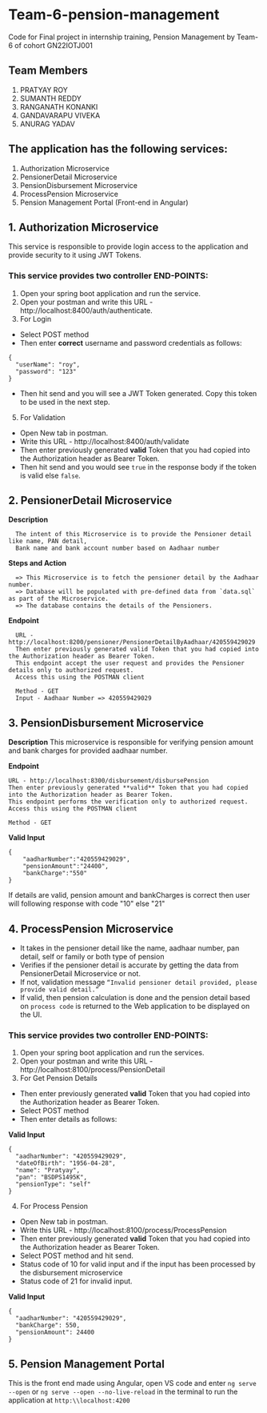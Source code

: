 # Team-6-pension-management
Code for Final project in internship training, Pension Management by Team-6 of cohort GN22IOTJ001

## Team Members
1. PRATYAY ROY
2. SUMANTH REDDY
3. RANGANATH KONANKI
4. GANDAVARAPU VIVEKA
5. ANURAG YADAV

## The application has the following services:

1. Authorization Microservice
2. PensionerDetail Microservice
3. PensionDisbursement Microservice
4. ProcessPension  Microservice
6. Pension Management Portal (Front-end in Angular)

## 1. Authorization Microservice
This service is responsible to provide login access to the application and provide security to it using JWT Tokens.

### This service provides two controller END-POINTS:

1. Open your spring boot application and run the service.
2. Open your postman and write this URL - http://localhost:8400/auth/authenticate.
3. For Login
* Select POST method
* Then enter **correct** username and password credentials as follows:

```
{
  "userName": "roy",
  "password": "123"
}
```

* Then hit send and you will see a JWT Token generated. Copy this token to be used in the next step.

5. For Validation
* Open New tab in postman.
* Write this URL - http://localhost:8400/auth/validate
* Then enter previously generated **valid** Token that you had copied into the Authorization header as Bearer Token.
* Then hit send and you would see `true` in the response body if the token is valid else `false`.

## 2. PensionerDetail Microservice
  
  **Description**
      
      The intent of this Microservice is to provide the Pensioner detail like name, PAN detail, 
      Bank name and bank account number based on Aadhaar number
    
   **Steps and Action**
   
      => This Microservice is to fetch the pensioner detail by the Aadhaar number.
      => Database will be populated with pre-defined data from `data.sql` as part of the Microservice. 
      => The database contains the details of the Pensioners. 
      
   **Endpoint**
   
      URL - http://localhost:8200/pensioner/PensionerDetailByAadhaar/420559429029
      Then enter previously generated valid Token that you had copied into the Authorization header as Bearer Token.
      This endpoint accept the user request and provides the Pensioner details only to authorized request. 
      Access this using the POSTMAN client
      
      Method - GET
      Input - Aadhaar Number => 420559429029
      
## 3. PensionDisbursement Microservice
  
  **Description** 
  This microservice is responsible for verifying pension amount and bank charges for provided aadhaar number.

  **Endpoint**
  
    URL - http://localhost:8300/disbursement/disbursePension
    Then enter previously generated **valid** Token that you had copied into the Authorization header as Bearer Token.
    This endpoint performs the verification only to authorized request. Access this using the POSTMAN client
    
    Method - GET

  **Valid Input**
```
{
    "aadharNumber":"420559429029",
    "pensionAmount":"24400",
    "bankCharge":"550"
}
```
If details are valid, pension amount and bankCharges is correct then user will following response with code "10" else "21"
     
## 4. ProcessPension  Microservice
* It takes in the pensioner detail like the name, aadhaar number, pan detail, self or family or both type of pension
* Verifies if the pensioner detail is accurate by getting the data from PensionerDetail Microservice or not. 
* If not, validation message `“Invalid pensioner detail provided, please provide valid detail.”`
* If valid, then pension calculation is done and the pension detail based on `process code` is returned to the Web application to be displayed on the UI.

### This service provides two controller END-POINTS:

1. Open your spring boot application and run the services.
2. Open your postman and write this URL - http://localhost:8100/process/PensionDetail
3. For Get Pension Details
* Then enter previously generated **valid** Token that you had copied into the Authorization header as Bearer Token.
* Select POST method
* Then enter details as follows:

**Valid Input**
```
{
  "aadharNumber": "420559429029",
  "dateOfBirth": "1956-04-28",
  "name": "Pratyay",
  "pan": "BSDPS1495K",
  "pensionType": "self"
}
```

4. For Process Pension
* Open New tab in postman.
* Write this URL - http://localhost:8100/process/ProcessPension
* Then enter previously generated **valid** Token that you had copied into the Authorization header as Bearer Token.
* Select POST method and hit send.
* Status code of 10 for valid input and if the input has been processed by the disbursement microservice
* Status code of 21 for invalid input.

**Valid Input**

```
{
  "aadharNumber": "420559429029",
  "bankCharge": 550,
  "pensionAmount": 24400
}
```

## 5. Pension Management Portal

This is the front end made using Angular, open VS code and enter `ng serve --open` or `ng serve --open --no-live-reload` in the terminal to run the application at `http:\\localhost:4200`
